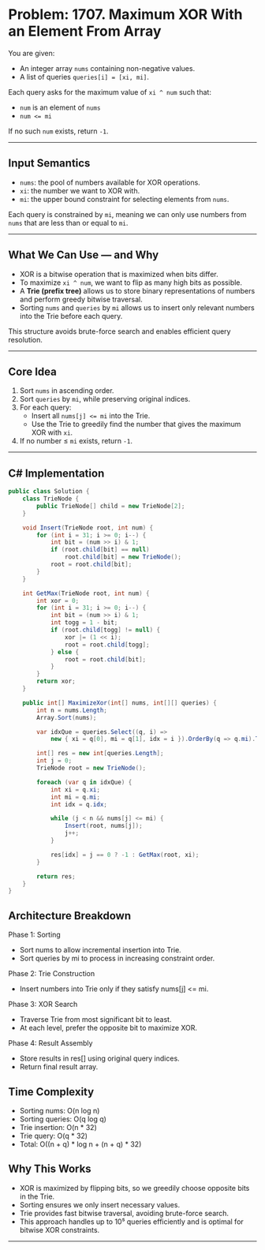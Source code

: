 # Problem: 1707. Maximum XOR With an Element From Array

You are given:
- An integer array `nums` containing non-negative values.
- A list of queries `queries[i] = [xi, mi]`.

Each query asks for the maximum value of `xi ^ num` such that:
- `num` is an element of `nums`
- `num <= mi`

If no such `num` exists, return `-1`.

---

## Input Semantics

- `nums`: the pool of numbers available for XOR operations.
- `xi`: the number we want to XOR with.
- `mi`: the upper bound constraint for selecting elements from `nums`.

Each query is constrained by `mi`, meaning we can only use numbers from `nums` that are less than or equal to `mi`.

---

## What We Can Use — and Why

- XOR is a bitwise operation that is maximized when bits differ.
- To maximize `xi ^ num`, we want to flip as many high bits as possible.
- A **Trie (prefix tree)** allows us to store binary representations of numbers and perform greedy bitwise traversal.
- Sorting `nums` and `queries` by `mi` allows us to insert only relevant numbers into the Trie before each query.

This structure avoids brute-force search and enables efficient query resolution.

---

## Core Idea

1. Sort `nums` in ascending order.
2. Sort `queries` by `mi`, while preserving original indices.
3. For each query:
   - Insert all `nums[j] <= mi` into the Trie.
   - Use the Trie to greedily find the number that gives the maximum XOR with `xi`.
4. If no number ≤ `mi` exists, return `-1`.

---

## C# Implementation

```csharp
public class Solution {
    class TrieNode {
        public TrieNode[] child = new TrieNode[2];
    }

    void Insert(TrieNode root, int num) {
        for (int i = 31; i >= 0; i--) {
            int bit = (num >> i) & 1;
            if (root.child[bit] == null)
                root.child[bit] = new TrieNode();
            root = root.child[bit];
        }
    }

    int GetMax(TrieNode root, int num) {
        int xor = 0;
        for (int i = 31; i >= 0; i--) {
            int bit = (num >> i) & 1;
            int togg = 1 - bit;
            if (root.child[togg] != null) {
                xor |= (1 << i);
                root = root.child[togg];
            } else {
                root = root.child[bit];
            }
        }
        return xor;
    }

    public int[] MaximizeXor(int[] nums, int[][] queries) {
        int n = nums.Length;
        Array.Sort(nums);

        var idxQue = queries.Select((q, i) =>
            new { xi = q[0], mi = q[1], idx = i }).OrderBy(q => q.mi).ToList();

        int[] res = new int[queries.Length];
        int j = 0;
        TrieNode root = new TrieNode();

        foreach (var q in idxQue) {
            int xi = q.xi;
            int mi = q.mi;
            int idx = q.idx;

            while (j < n && nums[j] <= mi) {
                Insert(root, nums[j]);
                j++;
            }

            res[idx] = j == 0 ? -1 : GetMax(root, xi);
        }

        return res;
    }
}
```


## Architecture Breakdown

Phase 1: Sorting
- Sort nums to allow incremental insertion into Trie.
- Sort queries by mi to process in increasing constraint order.

Phase 2: Trie Construction
- Insert numbers into Trie only if they satisfy nums[j] <= mi.

Phase 3: XOR Search
- Traverse Trie from most significant bit to least.
- At each level, prefer the opposite bit to maximize XOR.

Phase 4: Result Assembly
 - Store results in res[] using original query indices.
 - Return final result array.

## Time Complexity

- Sorting nums: O(n log n)
- Sorting queries: O(q log q)
- Trie insertion: O(n * 32)
- Trie query: O(q * 32)
- Total: O((n + q) * log n + (n + q) * 32)

## Why This Works

- XOR is maximized by flipping bits, so we greedily choose opposite bits in the Trie.
- Sorting ensures we only insert necessary values.
- Trie provides fast bitwise traversal, avoiding brute-force search.
- This approach handles up to 10⁵ queries efficiently and is optimal for bitwise XOR constraints.

---
